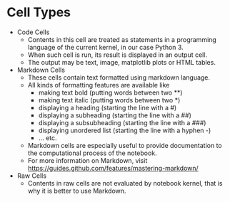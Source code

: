 # Cell Types

- Code Cells
  - Contents in this cell are treated as statements in a programming language of the current kernel, in our case Python 3.
  - When such cell is run, its result is displayed in an output cell.
  - The output may be text, image, matplotlib plots or HTML tables.
- Markdown Cells
  - These cells contain text formatted using markdown language.
  - All kinds of formatting features are available like
    - making text bold (putting words between two \*\*)
    - making text italic (putting words between two \*)
    - displaying a heading (starting the line with a \#)
    - displaying a subheading (starting the line with a \#\#)
    - displaying a subsubheading (starting the line with a \#\#\#)
    - displaying unordered list (starting the line with a hyphen \-)
    - ... etc.
  - Markdown cells are especially useful to provide documentation to the computational process of the notebook.
  - For more information on Markdown, visit <https://guides.github.com/features/mastering-markdown/>
- Raw Cells
  - Contents in raw cells are not evaluated by notebook kernel, that is why it is better to use Markdown.
